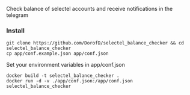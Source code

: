 Check  balance of  selectel accounts and receive notifications in the telegram


### Install

```
git clone https://github.com/DorofD/selectel_balance_checker && cd selectel_balance_checker
cp app/conf.example.json app/conf.json
```
Set your environment variables in app/conf.json
```
docker build -t selectel_balance_checker .
docker run -d -v ./app/conf.json:/app/conf.json selectel_balance_checker
```
